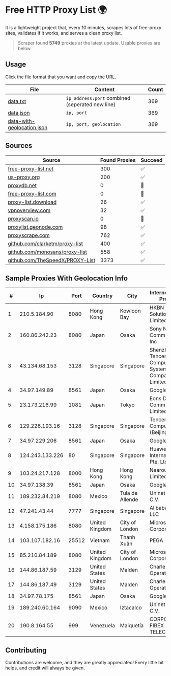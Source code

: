 
# Free HTTP Proxy List 🌍

It is a lightweight project that, every 10 minutes, scrapes lots of free-proxy sites, validates if it works, and serves a clean proxy list.


> Scraper found **5749** proxies at the latest update. Usable proxies are below.

## Usage

Click the file format that you want and copy the URL.


|File|Content|Count|
|----|-------|-----|
|[data.txt](https://raw.githubusercontent.com/themiralay/Proxy-List-World/master/data.txt)|`ip_address:port` combined (seperated new line)|369|
|[data.json](https://raw.githubusercontent.com/themiralay/Proxy-List-World/master/data.json)|`ip, port`|369|
|[data-with-geolocation.json](https://raw.githubusercontent.com/themiralay/Proxy-List-World/master/data-with-geolocation.json)|`ip, port, geolocation`|369|

## Sources

|Source|Found Proxies|Succeed|
|------|-------------|-------|
|[free-proxy-list.net](https://free-proxy-list.net)|300|✅|
|[us-proxy.org](https://www.us-proxy.org)|200|✅|
|[proxydb.net](http://proxydb.net)|0|🚫|
|[free-proxy-list.com](https://free-proxy-list.com/?page=&port=&type%5B%5D=http&type%5B%5D=https&up_time=0&search=Search)|0|🚫|
|[proxy-list.download](https://www.proxy-list.download/HTTP)|26|✅|
|[vpnoverview.com](https://vpnoverview.com/privacy/anonymous-browsing/free-proxy-servers)|32|✅|
|[proxyscan.io](https://www.proxyscan.io)|0|🚫|
|[proxylist.geonode.com](https://proxylist.geonode.com/api/proxy-list?limit=300&page=1&sort_by=lastChecked&sort_type=desc&protocols=http,https)|98|✅|
|[proxyscrape.com](https://api.proxyscrape.com/v2/?request=displayproxies&protocol=http&timeout=10000&country=all&ssl=all&anonymity=all)|762|✅|
|[github.com/clarketm/proxy-list](https://raw.githubusercontent.com/clarketm/proxy-list/master/proxy-list-raw.txt)|400|✅|
|[github.com/monosans/proxy-list](https://raw.githubusercontent.com/monosans/proxy-list/main/proxies/http.txt)|558|✅|
|[github.com/TheSpeedX/PROXY-List](https://raw.githubusercontent.com/TheSpeedX/PROXY-List/master/http.txt)|3373|✅|


## Sample Proxies With Geolocation Info

|#|Ip|Port|Country|City|Internet Service Provider|
|-|--|----|-------|----|-------------------------|
|1|210.5.184.90|8080|Hong Kong|Kowloon Bay|HKBN Enterprise Solutions HK Limited|
|2|160.86.242.23|8080|Japan|Osaka|Sony Network Communications Inc|
|3|43.134.68.153|3128|Singapore|Singapore|Shenzhen Tencent Computer Systems Company Limited|
|4|34.97.149.89|8561|Japan|Osaka|Google LLC|
|5|23.173.216.99|1081|Japan|Tokyo|Eons Data Communications Limited|
|6|129.226.193.16|3128|Singapore|Singapore|Tencent Cloud Computing (Beijing) Co|
|7|34.97.229.206|8561|Japan|Osaka|Google LLC|
|8|124.243.133.226|80|Singapore|Singapore|Huawei International Pte. Ltd.|
|9|103.24.217.128|8000|Hong Kong|Hong Kong|Nearoute Limited|
|10|34.97.138.39|8561|Japan|Osaka|Google LLC|
|11|189.232.84.219|8080|Mexico|Tula de Allende|Uninet S.A. de C.V.|
|12|47.241.43.44|7777|Singapore|Singapore|Alibaba Cloud LLC|
|13|4.158.175.186|8080|United Kingdom|City of London|Microsoft Corporation|
|14|103.107.182.16|25512|Vietnam|Thanh Xuân|PEGA|
|15|85.210.84.189|8080|United Kingdom|City of London|Microsoft Corporation|
|16|144.86.187.59|3129|United States|Malden|Charles River Operation|
|17|144.86.187.49|3129|United States|Malden|Charles River Operation|
|18|34.97.78.175|8561|Japan|Osaka|Google LLC|
|19|189.240.60.164|9090|Mexico|Iztacalco|Uninet S.A. de C.V.|
|20|190.8.164.55|999|Venezuela|Maiquetía|CORPORACION FIBEX TELECOM, C.A.|



## Contributing

Contributions are welcome, and they are greatly appreciated! Every
little bit helps, and credit will always be given.

